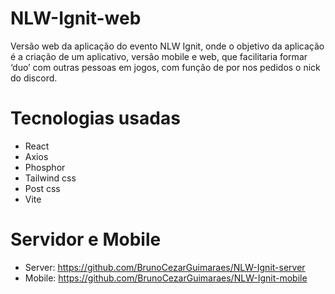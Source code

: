 # NLW-Ignit-web

Versão web da aplicação do evento NLW Ignit, onde o objetivo da aplicação é a criação de um aplicativo, versão mobile e web, que facilitaria formar ‘duo’ com outras pessoas em jogos, com função de por nos pedidos o nick do discord.

# Tecnologias usadas
 - React
 - Axios
 - Phosphor
 - Tailwind css
 - Post css
 - Vite
 
 # Servidor e Mobile
 - Server: https://github.com/BrunoCezarGuimaraes/NLW-Ignit-server
 - Mobile: https://github.com/BrunoCezarGuimaraes/NLW-Ignit-mobile
